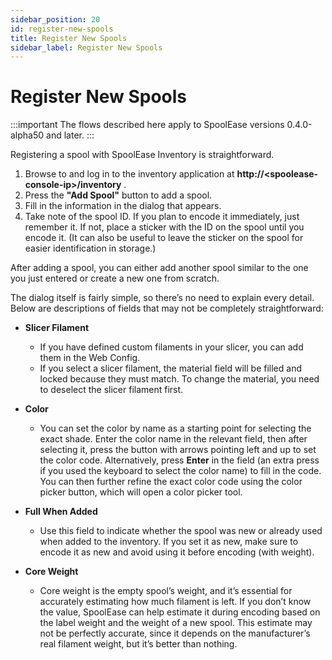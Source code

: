 ```yaml
---
sidebar_position: 20 
id: register-new-spools
title: Register New Spools
sidebar_label: Register New Spools
---
```


# Register New Spools

:::important
The flows described here apply to SpoolEase versions 0.4.0-alpha50 and later.
:::

Registering a spool with SpoolEase Inventory is straightforward.

1. Browse to and log in to the inventory application at **http://\<spoolease-console-ip\>/inventory** .  
2. Press the **"Add Spool"** button to add a spool.  
3. Fill in the information in the dialog that appears.  
4. Take note of the spool ID. If you plan to encode it immediately, just remember it. If not, place a sticker with the ID on the spool until you encode it. (It can also be useful to leave the sticker on the spool for easier identification in storage.)

After adding a spool, you can either add another spool similar to the one you just entered or create a new one from scratch.

The dialog itself is fairly simple, so there’s no need to explain every detail. Below are descriptions of fields that may not be completely straightforward:

- **Slicer Filament**  
  - If you have defined custom filaments in your slicer, you can add them in the Web Config.  
  - If you select a slicer filament, the material field will be filled and locked because they must match. To change the material, you need to deselect the slicer filament first.  

- **Color**  
  - You can set the color by name as a starting point for selecting the exact shade. Enter the color name in the relevant field, then after selecting it, press the button with arrows pointing left and up to set the color code. Alternatively, press **Enter** in the field (an extra press if you used the keyboard to select the color name) to fill in the code. You can then further refine the exact color code using the color picker button, which will open a color picker tool.  

- **Full When Added**  
  - Use this field to indicate whether the spool was new or already used when added to the inventory. If you set it as new, make sure to encode it as new and avoid using it before encoding (with weight).  

- **Core Weight**  
  - Core weight is the empty spool’s weight, and it’s essential for accurately estimating how much filament is left. If you don’t know the value, SpoolEase can help estimate it during encoding based on the label weight and the weight of a new spool. This estimate may not be perfectly accurate, since it depends on the manufacturer’s real filament weight, but it’s better than nothing.  

